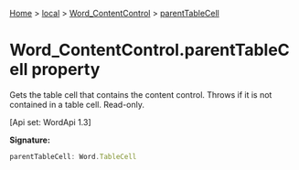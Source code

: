 [Home](./index) &gt; [local](local.md) &gt; [Word\_ContentControl](local.word_contentcontrol.md) &gt; [parentTableCell](local.word_contentcontrol.parenttablecell.md)

# Word\_ContentControl.parentTableCell property

Gets the table cell that contains the content control. Throws if it is not contained in a table cell. Read-only. 

 \[Api set: WordApi 1.3\]

**Signature:**
```javascript
parentTableCell: Word.TableCell
```
